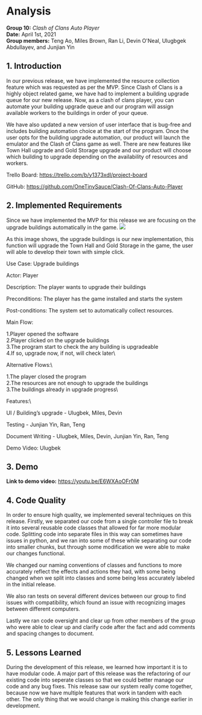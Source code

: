 # Analysis

**Group 10:** _Clash of Clans Auto Player_\
**Date:** April 1st, 2021\
**Group members:** Teng Ao, Miles Brown, Ran Li, Devin O'Neal, Ulugbgek Abdullayev, and Junjian Yin

## 1. Introduction
In our previous release, we have implemented the resource collection feature which was requested as per the MVP. Since Clash of Clans is a highly object related game, we have had to implement a building upgrade queue for our new release. Now, as a clash of clans player, you can automate your building upgrade queue and our program will assign available workers to the  buildings in order of your queue.
  
We have also updated a new version of user interface that is bug-free and includes building automation choice at the start of the program. Once the user opts for the building upgrade automation, our product will launch the emulator and the Clash of Clans game as well. There are new features like Town Hall upgrade and Gold Storage upgrade and our product will choose which building to upgrade depending on the availability of resources and workers.
  
Trello Board: https://trello.com/b/y1373xdI/project-board
  
GitHub: https://github.com/OneTinySauce/Clash-Of-Clans-Auto-Player
## 2. Implemented Requirements
Since we have implemented the MVP for this release we are focusing on the upgrade buildings automatically in the game.
![](https://github.com/OneTinySauce/Clash-Of-Clans-Auto-Player/blob/main/screenshots/building_UI.png?raw=true)
  
As this image shows, the upgrade buildings is our new implementation, this function will upgrade the Town Hall and Gold Storage in the game, the user will able to develop their town with simple click.
  
Use Case: Upgrade buildings
  
Actor: Player
  
Description: The player wants to upgrade their buildings
  
Preconditions: The player has the game installed and starts the system 
  
Post-conditions: The system set to automatically collect resources. 
  
Main Flow:
  
1.Player opened the software\
2.Player clicked on the upgrade buildings\
3.The program start to check the any building is upgradeable\
4.If so, upgrade now, if not, will check later\

Alternative Flows:\
  
1.The player closed the program\
2.The resources are not enough to upgrade the buildings\
3.The buildings already in upgrade progress\

Features:\
  
UI / Building’s upgrade - Ulugbek, Miles, Devin

Testing - Junjian Yin, Ran, Teng

Document Writing - Ulugbek, Miles, Devin, Junjian Yin, Ran, Teng

Demo Video: Ulugbek

## 3. Demo
**Link to demo video:** https://youtu.be/E6WXAoOFr0M

## 4. Code Quality
In order to ensure high quality, we implemented several techniques on this release. Firstly, we separated our code from a single controller file to break it into several reusable code classes that allowed for far more modular code. Splitting code into separate files in this way can sometimes have issues in python, and we ran into some of these while separating our code into smaller chunks, but through some modification we were able to make our changes functional.

We changed our naming conventions of classes and functions to more accurately reflect the effects and actions they had, with some being changed when we split into classes and some being less accurately labeled in the initial release.

We also ran tests on several different devices between our group to find issues with compatibility, which found an issue with recognizing images between different computers.

Lastly we ran code oversight and clear up from other members of the group who were able to clear up and clarify code after the fact and add comments and spacing changes to document.

## 5. Lessons Learned
During the development of this release, we learned how important it is to have modular code. A major part of this release was the refactoring of our existing code into seperate classes so that we could better manage our code and any bug fixes. This release saw our system really come together, because now we have multiple features that work in tandem with each other. The only thing that we would change is making this change earlier in development.
